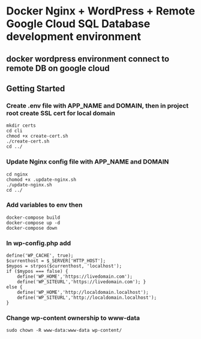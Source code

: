 # Docker Nginx + WordPress + Remote Google Cloud SQL Database development environment

## docker wordpress environment connect to remote DB on google cloud

## Getting Started

### Create .env file with APP_NAME and DOMAIN, then in project root create SSL cert for local domain

```
mkdir certs
cd cli
chmod +x create-cert.sh
./create-cert.sh
cd ../

```

### Update Nginx config file with APP_NAME and DOMAIN

```
cd nginx
chomod +x .update-nginx.sh
./update-nginx.sh
cd ../

```

### Add variables to env then

```
docker-compose build
docker-compose up -d
docker-compose down 

```

### In wp-config.php add

```
define('WP_CACHE', true); 
$currenthost = $_SERVER['HTTP_HOST']; 
$mypos = strpos($currenthost, 'localhost'); 
if ($mypos === false) { 
    define('WP_HOME','https://livedomain.com'); 
    define('WP_SITEURL','https://livedomain.com'); } 
else { 
    define('WP_HOME','http://localdomain.localhost'); 
    define('WP_SITEURL','http://localdomain.localhost'); 
}
```

### Change wp-content ownership to www-data

```
sudo chown -R www-data:www-data wp-content/
```

